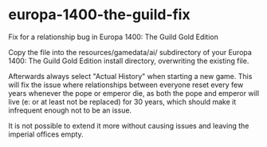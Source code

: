 # europa-1400-the-guild-fix
Fix for a relationship bug in Europa 1400: The Guild Gold Edition

Copy the file into the resources/gamedata/ai/ subdirectory of your Europa 1400: The Guild Gold Edition install directory, overwriting the existing file.

Afterwards always select "Actual History" when starting a new game. This will fix the issue where relationships between everyone reset every few years whenever the pope or emperor die, as both the pope and emperor will live (e: or at least not be replaced) for 30 years, which should make it infrequent enough not to be an issue.

It is not possible to extend it more without causing issues and leaving the imperial offices empty.
